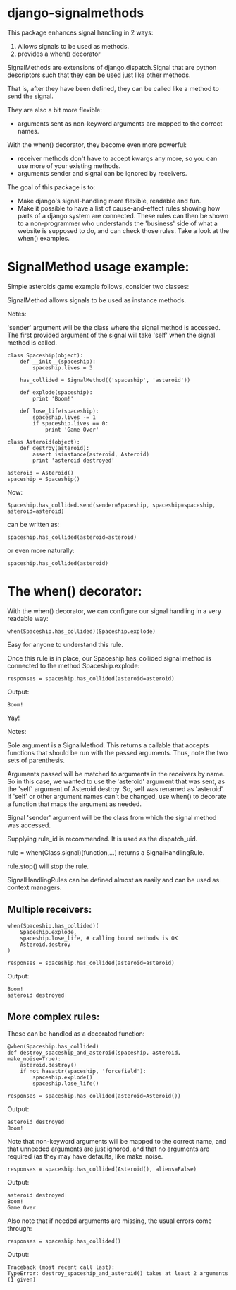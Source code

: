 django-signalmethods
====================

This package enhances signal handling in 2 ways:

1. Allows signals to be used as methods.
2. provides a when() decorator

SignalMethods are extensions of django.dispatch.Signal that are python descriptors 
such that they can be used just like other methods.

That is, after they have been defined, they can be called like a method to send the signal.

They are also a bit more flexible:
- arguments sent as non-keyword arguments are mapped to the correct names.

With the when() decorator, they become even more powerful:
- receiver methods don't have to accept kwargs any more, so you can use more of your existing methods.
- arguments sender and signal can be ignored by receivers.

The goal of this package is to:
- Make django's signal-handling more flexible, readable and fun.
- Make it possible to have a list of cause-and-effect rules showing how parts of a django system are connected. These rules can then be shown to a non-programmer who understands the 'business' side of what a website is supposed to do, and can check those rules. Take a look at the when() examples.


SignalMethod usage example:
===========================

Simple asteroids game example follows, consider two classes:

SignalMethod allows signals to be used as instance methods.

Notes:

'sender' argument will be the class where the signal method is accessed.
The first provided argument of the signal will take 'self' when the signal method is called.


    class Spaceship(object):
        def __init__(spaceship):
            spaceship.lives = 3
   
        has_collided = SignalMethod(('spaceship', 'asteroid'))
   
        def explode(spaceship):
            print 'Boom!'
   
        def lose_life(spaceship):
            spaceship.lives -= 1
            if spaceship.lives == 0:
                print 'Game Over'

    class Asteroid(object):
        def destroy(asteroid):
            assert isinstance(asteroid, Asteroid)
            print 'asteroid destroyed'

    asteroid = Asteroid()
    spaceship = Spaceship()

Now:

    Spaceship.has_collided.send(sender=Spaceship, spaceship=spaceship, asteroid=asteroid)

can be written as:

    spaceship.has_collided(asteroid=asteroid)

or even more naturally:

    spaceship.has_collided(asteroid)


The when() decorator:
=====================


With the when() decorator, we can configure our signal handling in a very readable way:

    when(Spaceship.has_collided)(Spaceship.explode)

Easy for anyone to understand this rule.

Once this rule is in place, our Spaceship.has_collided signal method is connected to the method Spaceship.explode:

    responses = spaceship.has_collided(asteroid=asteroid)

Output:

    Boom!

Yay!

Notes:

Sole argument is a SignalMethod.
This returns a callable that accepts functions that should be run with the passed arguments.
Thus, note the two sets of parenthesis.

Arguments passed will be matched to arguments in the receivers by name. So in this case, we wanted to use the 'asteroid' argument that was sent, as the 'self' argument of Asteroid.destroy. So, self was renamed as 'asteroid'. If 'self' or other argument names can't be changed, use when() to decorate a function that maps the argument as needed.

Signal 'sender' argument will be the class from which the signal method was accessed.

Supplying rule_id is recommended. It is used as the dispatch_uid.

rule = when(Class.signal)(function,...) returns a SignalHandlingRule.

rule.stop() will stop the rule.

SignalHandlingRules can be defined almost as easily and can be used as context managers.


Multiple receivers:
-------------------

    when(Spaceship.has_collided)(
        Spaceship.explode,
        spaceship.lose_life, # calling bound methods is OK
        Asteroid.destroy
    )

    responses = spaceship.has_collided(asteroid=asteroid)

Output:

    Boom!
    asteroid destroyed

More complex rules:
-------------------

These can be handled as a decorated function:

    @when(Spaceship.has_collided)
    def destroy_spaceship_and_asteroid(spaceship, asteroid, make_noise=True):
        asteroid.destroy()
        if not hasattr(spaceship, 'forcefield'):
            spaceship.explode()
            spaceship.lose_life()

    responses = spaceship.has_collided(asteroid=Asteroid())
    
Output: 

    asteroid destroyed
    Boom!

Note that non-keyword arguments will be mapped to the correct name,
and that unneeded arguments are just ignored, and that no arguments
are required (as they may have defaults, like make_noise.

    responses = spaceship.has_collided(Asteroid(), aliens=False)

Output:
    
    asteroid destroyed
    Boom!
    Game Over

Also note that if needed arguments are missing, the usual errors come through:

    responses = spaceship.has_collided()

Output: 

    Traceback (most recent call last):
    TypeError: destroy_spaceship_and_asteroid() takes at least 2 arguments (1 given)
